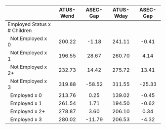 
|                      |    ATUS-Wend |     ASEC-Gap |    ATUS-Wday |     ASEC-Gap |
| -------------------- | :----------: | :----------: | :----------: | :----------: |
| Employed Status x # Children |              |              |              |              |
| &nbsp;&nbsp;Not Employed x 0 |       200.22 |        -1.18 |       241.11 |        -0.41 |
| &nbsp;&nbsp;Not Employed x 1 |       196.55 |        28.67 |       260.70 |         4.14 |
| &nbsp;&nbsp;Not Employed x 2+ |       232.73 |        14.42 |       275.72 |        13.41 |
| &nbsp;&nbsp;Not Employed x 3 |       319.88 |       -58.52 |       311.55 |       -25.33 |
| &nbsp;&nbsp;Employed x 0 |       213.76 |         0.25 |       139.02 |        -0.45 |
| &nbsp;&nbsp;Employed x 1 |       261.54 |         1.71 |       194.50 |        -0.62 |
| &nbsp;&nbsp;Employed x 2+ |       278.87 |         3.60 |       206.10 |         0.34 |
| &nbsp;&nbsp;Employed x 3 |       280.02 |       -11.79 |       206.53 |        -4.32 |

